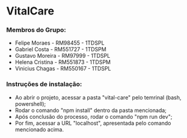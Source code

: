 # VitalCare

### Membros do Grupo:
- Felipe Moraes - RM98455 - 1TDSPL
- Gabriel Costa - RM551727 - 1TDSPM
- Gustavo Moreira - RM97999 - 1TDSPL
- Helena Cristina - RM551873 - 1TDSPM
- Vinicius Chagas - RM550167 - 1TDSPL
  
### Instruções de instalação:
- Ao abrir o projeto, acessar a pasta "vital-care" pelo temrinal (bash, powershell);
- Rodar o comando "npm install" dentro da pasta mencionada;
- Após conclusão do processo, rodar o comando "npm run dev";
- Por fim, acessar a URL "localhost", apresentada pelo comando mencionado acima.
